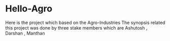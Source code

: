 # Hello-Agro
Here is the project which based on the Agro-Industries
The synopsis related this project was done by three stake members which are 
Ashutosh , Darshan , Manthan
